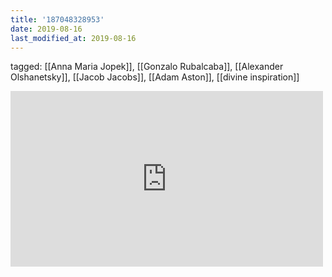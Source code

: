 ```yaml
---
title: '187048328953'
date: 2019-08-16
last_modified_at: 2019-08-16
---
```

tagged: [[Anna Maria Jopek]], [[Gonzalo Rubalcaba]], [[Alexander Olshanetsky]], [[Jacob Jacobs]], [[Adam Aston]], [[divine inspiration]]
<iframe allow="accelerometer; autoplay; clipboard-write; encrypted-media; gyroscope; picture-in-picture" allowfullscreen="" frameborder="0" height="281" id="youtube_iframe" src="https://www.youtube.com/embed/a9DmkOrHHHY?feature=oembed&amp;enablejsapi=1&amp;origin=https://safe.txmblr.com&amp;wmode=opaque" width="500"></iframe>